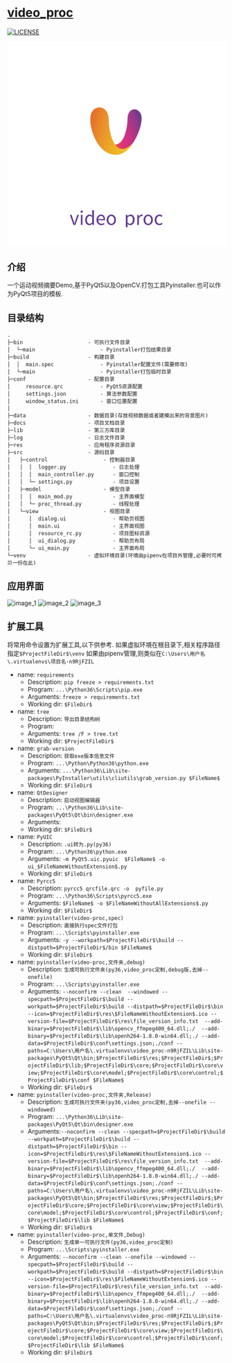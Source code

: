 
# [video_proc](https://github.com/Mainvooid/video_proc)
[![LICENSE](https://img.shields.io/badge/license-MIT-blue.svg)]()

![video_proc](icon.svg)

## 介绍

一个运动视频摘要Demo,基于PyQt5以及OpenCV.打包工具Pyinstaller.也可以作为PyQt5项目的模板.

## 目录结构
```
.        
├─bin                     - 可执行文件目录
│  └─main                     - Pyinstaller打包结果目录                 
├─build                   - 构建目录
│  │  main.spec               - Pyinstaller配置文件(需要修改)
│  └─main                     - Pyinstaller打包临时目录
├─conf                    - 配置目录
│     resource.qrc            - PyQt5资源配置
│     settings.json           - 算法参数配置
│     window_status.ini       - 窗口位置配置
│      
├─data                    - 数据目录(存放视频数据或者建模出来的背景图片)
├─docs                    - 项目文档目录    
├─lib                     - 第三方库目录
├─log                     - 日志文件目录
├─res                     - 应用程序资源目录
├─src                     - 源码目录
│   ├─control                  - 控制器目录
│   │  │  logger.py               - 日志处理
│   │  │  main_controller.py      - 窗口控制
│   │  └─ settings.py             - 项目设置
│   ├─model                    - 模型目录
│   │  │  main_mod.py             - 主界面模型
│   │  └─ proc_thread.py          - 线程处理
│   └─view                     - 视图目录
│      │  dialog.ui               - 帮助页视图
│      │  main.ui                 - 主界面视图
│      │  resource_rc.py          - 项目图标资源
│      │  ui_dialog.py            - 帮助页布局
│      └─ ui_main.py              - 主界面布局
└─venv                    - 虚拟环境目录(环境由pipenv在项目外管理,必要时可拷贝一份在此)
```
## 应用界面
![image_1](docs/image_1.jpg)
![image_2](docs/image_2.jpg)
![image_3](docs/image_3.png)

## 扩展工具
将常用命令设置为扩展工具,以下供参考.
如果虚拟环境在根目录下,相关程序路径指定`$ProjectFileDir$\venv`
如果由pipenv管理,则类似在`C:\Users\用户名\.virtualenvs\项目名-n9RjFZIL`

- name: `requirements`
   - Description: `pip freeze > requirements.txt`
   - Program: `...\Python36\Scripts\pip.exe`
   - Arguments: `freeze > requirements.txt`
   - Working dir: `$FileDir$`
- name: `tree`
   - Description: `导出目录结构树`
   - Program: 
   - Arguments: `tree /F > tree.txt`
   - Working dir: `$ProjectFileDir$`
- name: `grab-version`
   - Description: `获取exe版本信息文件`
   - Program: `...\Python\Python36\python.exe`
   - Arguments: `...\Python36\Lib\site-packages\PyInstaller\utils\cliutils\grab_version.py $FileName$`
   - Working dir: `$FileDir$`
- name: `QtDesigner`
   - Description: `启动视图编辑器`
   - Program: `...\Python36\Lib\site-packages\PyQt5\Qt\bin\designer.exe`
   - Arguments:
   - Working dir: `$FileDir$`
- name: `PyUIC`
   - Description: `.ui转为.py(py36)`
   - Program: `...\Python36\python.exe`
   - Arguments: `-m PyQt5.uic.pyuic  $FileName$ -o ui_$FileNameWithoutExtension$.py`
   - Working dir: `$FileDir$`
- name: `Pyrcc5`
   - Description: `pyrcc5 qrcfile.qrc -o  pyfile.py`
   - Program: `...\Python36\Scripts\pyrcc5.exe`
   - Arguments: `$FileName$ -o $FileNameWithoutAllExtensions$.py`
   - Working dir: `$FileDir$`
- name: `pyinstaller(video-proc,spec)`
   - Description: `直接执行spec文件打包`
   - Program: `...\Scripts\pyinstaller.exe`
   - Arguments: `-y --workpath=$ProjectFileDir$\build --distpath=$ProjectFileDir$/bin $FileName$`
   - Working dir: `$FileDir$`
- name: `pyinstaller(video-proc,文件夹,debug)`
   - Description: `生成可执行文件夹(py36,video_proc定制,debug版,去掉--onefile)`
   - Program: `...\Scripts\pyinstaller.exe`
   - Arguments: `--noconfirm --clean  --windowed --specpath=$ProjectFileDir$\build --workpath=$ProjectFileDir$\build --distpath=$ProjectFileDir$\bin --icon=$ProjectFileDir$\res\$FileNameWithoutExtension$.ico --version-file=$ProjectFileDir$\res\file_version_info.txt  --add-binary=$ProjectFileDir$\lib\opencv_ffmpeg400_64.dll;./  --add-binary=$ProjectFileDir$\lib\openh264-1.8.0-win64.dll;./ --add-data=$ProjectFileDir$\conf\settings.json;./conf --paths=C:\Users\用户名\.virtualenvs\video_proc-n9RjFZIL\Lib\site-packages\PyQt5\Qt\bin;$ProjectFileDir$\res;$ProjectFileDir$;$ProjectFileDir$\lib;$ProjectFileDir$\core;$ProjectFileDir$\core\view;$ProjectFileDir$\core\model;$ProjectFileDir$\core\control;$ProjectFileDir$\conf $FileName$`
   - Working dir: `$FileDir$`
- name: `pyinstaller(video-proc,文件夹,Release)`
   - Description: `生成可执行文件夹(py36,video_proc定制,去掉--onefile --windowed)`
   - Program: `...\Python36\Lib\site-packages\PyQt5\Qt\bin\designer.exe`
   - Arguments:`--noconfirm --clean --specpath=$ProjectFileDir$\build --workpath=$ProjectFileDir$\build --distpath=$ProjectFileDir$\bin --icon=$ProjectFileDir$\res\$FileNameWithoutExtension$.ico --version-file=$ProjectFileDir$\res\file_version_info.txt  --add-binary=$ProjectFileDir$\lib\opencv_ffmpeg400_64.dll;./  --add-binary=$ProjectFileDir$\lib\openh264-1.8.0-win64.dll;./ --add-data=$ProjectFileDir$\conf\settings.json;./conf --paths=C:\Users\用户名\.virtualenvs\video_proc-n9RjFZIL\Lib\site-packages\PyQt5\Qt\bin;$ProjectFileDir$\res;$ProjectFileDir$;$ProjectFileDir$\core;$ProjectFileDir$\core\view;$ProjectFileDir$\core\model;$ProjectFileDir$\core\control;$ProjectFileDir$\conf;$ProjectFileDir$\lib $FileName$`
   - Working dir: `$FileDir$`
- name: `pyinstaller(video-proc,单文件,Debug)`
   - Description: `生成单一可执行文件(py36,video_proc定制)`
   - Program: `...\Scripts\pyinstaller.exe`
   - Arguments: `--noconfirm --clean --onefile --windowed --specpath=$ProjectFileDir$\build --workpath=$ProjectFileDir$\build --distpath=$ProjectFileDir$\bin --icon=$ProjectFileDir$\res\$FileNameWithoutExtension$.ico --version-file=$ProjectFileDir$\res\file_version_info.txt  --add-binary=$ProjectFileDir$\lib\opencv_ffmpeg400_64.dll;./  --add-binary=$ProjectFileDir$\lib\openh264-1.8.0-win64.dll;./ --add-data=$ProjectFileDir$\conf\settings.json;./conf --paths=C:\Users\用户名\.virtualenvs\video_proc-n9RjFZIL\Lib\site-packages\PyQt5\Qt\bin;$ProjectFileDir$\res;$ProjectFileDir$;$ProjectFileDir$\core;$ProjectFileDir$\core\view;$ProjectFileDir$\core\model;$ProjectFileDir$\core\control;$ProjectFileDir$\conf;$ProjectFileDir$\lib $FileName$`
   - Working dir: `$FileDir$`


